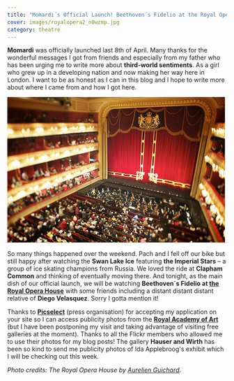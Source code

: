 ```yaml
---
title: "Momardi´s Official Launch! Beethoven´s Fidelio at the Royal Opera House"
cover: images/royalopera2_n0wzmp.jpg
category: theatre
---
```


**Momardi** was officially launched last 8th of April. Many thanks for the wonderful messages I got from friends and especially from my father who has been urging me to write more about **third-world sentiments**. As a girl who grew up in a developing nation and now making her way here in London. I want to be as honest as I can in this blog and I hope to write more about where I came from and how I got here.

![](./images/royalopera2_n0wzmp.jpg)

So many things happened over the weekend. Pach and I fell off our bike but still happy after watching the **Swan Lake Ice** featuring **the Imperial Stars** – a group of ice skating champions from Russia. We loved the ride at **Clapham Common** and thinking of eventually moving there. And tonight, as the main dish of our official launch, we will be watching **Beethoven´s Fidelio at [the Royal Opera House](http://www.roh.org.uk "The ROH")** with some friends including a distant distant distant relative of **Diego Velasquez**. Sorry I gotta mention it!

Thanks to **[Picselect](http://picselect.com "picselect")** (press organisation) for accepting my application on your site so I can access publicity photos from the **[Royal Academy of Art](http://royalacademy.org.uk "royal academy of art")** (but I have been postponing my visit and taking advantage of visiting free galleries at the moment). Thanks to all the Flickr members who allowed me to use their photos for my blog posts! The gallery **Hauser and Wirth** has been so kind to send me publicity photos of Ida Applebroog's exhibit which I will be checking out this week.

*Photo credits: The Royal Opera House by [Aurelien Guichard](http://www.flickr.com/photos/aguichard/5501620235/ "The Royal Opera House").*
